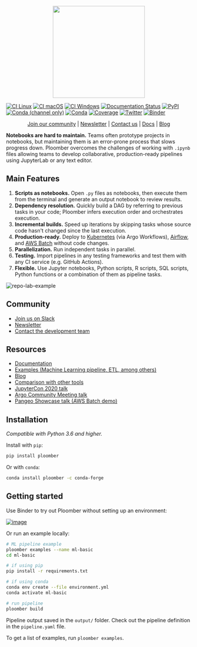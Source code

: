 <p align="center" width="100%">
  <img src="https://ploomber.io/ploomber-logo.png" height="250">
</p>

[![CI Linux](https://github.com/ploomber/ploomber/workflows/CI%20Linux/badge.svg)](https://github.com/ploomber/ploomber/workflows/CI%20Linux/badge.svg)
[![CI macOS](https://github.com/ploomber/ploomber/workflows/CI%20macOS/badge.svg)](https://github.com/ploomber/ploomber/workflows/CI%20macOS/badge.svg)
[![CI Windows](https://github.com/ploomber/ploomber/workflows/CI%20Windows/badge.svg)](https://github.com/ploomber/ploomber/workflows/CI%20Windows/badge.svg)
[![Documentation Status](https://readthedocs.org/projects/ploomber/badge/?version=latest)](https://ploomber.readthedocs.io/en/latest/?badge=latest)
[![PyPI](https://badge.fury.io/py/ploomber.svg)](https://badge.fury.io/py/ploomber)
[![Conda (channel only)](https://img.shields.io/conda/vn/conda-forge/ploomber)](https://anaconda.org/conda-forge/ploomber)
[![Conda](https://img.shields.io/conda/pn/conda-forge/ploomber)](https://anaconda.org/conda-forge/ploomber)
[![Coverage](https://coveralls.io/repos/github/ploomber/ploomber/badge.svg?branch=master)](https://coveralls.io/github/ploomber/ploomber?branch=master)
[![Twitter](https://img.shields.io/twitter/follow/edublancas?label=Follow&style=social)](https://twitter.com/intent/user?screen_name=edublancas)
[![Binder](https://mybinder.org/badge_logo.svg)](https://mybinder.org/v2/gh/ploomber/binder-env/main?urlpath=git-pull%3Frepo%3Dhttps%253A%252F%252Fgithub.com%252Fploomber%252Fprojects%26urlpath%3Dlab%252Ftree%252Fprojects%252Fspec-api-python%252FREADME.ipynb%26branch%3Dmaster)


<p align="center">
  <a href="http://community.ploomber.io">Join our community</a>
  |
  <a href="https://www.getrevue.co/profile/ploomber">Newsletter</a>
  |
  <a href="https://forms.gle/Xf9h1Q2TGoSk15NEA">Contact us</a>
  |
  <a href="https://ploomber.readthedocs.io/">Docs</a>
  |
  <a href="https://ploomber.io/">Blog</a>
</p>

**Notebooks are hard to maintain.** Teams often prototype projects in notebooks, but maintaining them is an error-prone process that slows progress down. Ploomber overcomes the challenges of working with `.ipynb` files allowing teams to develop collaborative, production-ready pipelines using JupyterLab or any text editor.

## Main Features

1. **Scripts as notebooks.** Open `.py` files as notebooks, then execute them from the terminal and generate an output notebook to review results.
2. **Dependency resolution.** Quickly build a DAG by referring to previous tasks in your code; Ploomber infers execution order and orchestrates execution.
3. **Incremental builds.** Speed up iterations by skipping tasks whose source code hasn't changed since the last execution.
4. **Production-ready.** Deploy to [Kubernetes](https://soopervisor.readthedocs.io/en/latest/tutorials/kubernetes.html) (via Argo Workflows), [Airflow](https://soopervisor.readthedocs.io/en/latest/tutorials/airflow.html), and [AWS Batch](https://soopervisor.readthedocs.io/en/latest/tutorials/aws-batch.html) without code changes.
5. **Parallelization.** Run independent tasks in parallel.
6. **Testing.** Import pipelines in any testing frameworks and test them with any CI service (e.g. GitHub Actions).
7. **Flexible.** Use Jupyter notebooks, Python scripts, R scripts, SQL scripts, Python functions or a combination of them as pipeline tasks.

![repo-lab-example](https://ploomber.io/repo-lab-example.png)

## Community

* [Join us on Slack](http://community.ploomber.io)
* [Newsletter](https://www.getrevue.co/profile/ploomber)
* [Contact the development team](https://forms.gle/Xf9h1Q2TGoSk15NEA)

## Resources

* [Documentation](https://ploomber.readthedocs.io/)
* [Examples (Machine Learning pipeline, ETL, among others)](https://github.com/ploomber/projects)
* [Blog](https://ploomber.io/)
* [Comparison with other tools](https://ploomber.io/posts/survey)
* [JupyterCon 2020 talk](https://www.youtube.com/watch?v=M6mtgPfsA3M)
* [Argo Community Meeting talk](https://youtu.be/FnpXyg-5W_c)
* [Pangeo Showcase talk (AWS Batch demo)](https://youtu.be/XCgX1AszVF4)

## Installation

*Compatible with Python 3.6 and higher.*

Install with `pip`:

```sh
pip install ploomber
```

Or with `conda`:

```sh
conda install ploomber -c conda-forge
```

## Getting started

Use Binder to try out Ploomber without setting up an environment:

[![image](https://mybinder.org/badge_logo.svg)](https://mybinder.org/v2/gh/ploomber/binder-env/main?urlpath=git-pull%3Frepo%3Dhttps%253A%252F%252Fgithub.com%252Fploomber%252Fprojects%26urlpath%3Dlab%252Ftree%252Fprojects%252Fspec-api-python%252FREADME.ipynb%26branch%3Dmaster)

Or run an example locally:

```sh
# ML pipeline example
ploomber examples --name ml-basic
cd ml-basic

# if using pip
pip install -r requirements.txt

# if using conda
conda env create --file environment.yml
conda activate ml-basic

# run pipeline
ploomber build
```

Pipeline output saved in the `output/` folder. Check out the pipeline definition
in the `pipeline.yaml` file.

To get a list of examples, run `ploomber examples`.
